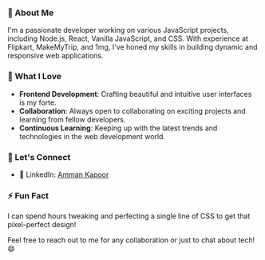 ### 🚀 About Me
I'm a passionate developer working on various JavaScript projects, including Node.js, React, Vanilla JavaScript, and CSS. With experience at Flipkart, MakeMyTrip, and 1mg, I've honed my skills in building dynamic and responsive web applications.

### 🌟 What I Love
- **Frontend Development**: Crafting beautiful and intuitive user interfaces is my forte.
- **Collaboration**: Always open to collaborating on exciting projects and learning from fellow developers.
- **Continuous Learning**: Keeping up with the latest trends and technologies in the web development world.

### 💬 Let's Connect
- 💼 LinkedIn: [Amman Kapoor](https://www.linkedin.com/in/amman-kapoor-6a8a95120/)

### ⚡ Fun Fact
I can spend hours tweaking and perfecting a single line of CSS to get that pixel-perfect design!

Feel free to reach out to me for any collaboration or just to chat about tech! 😄
